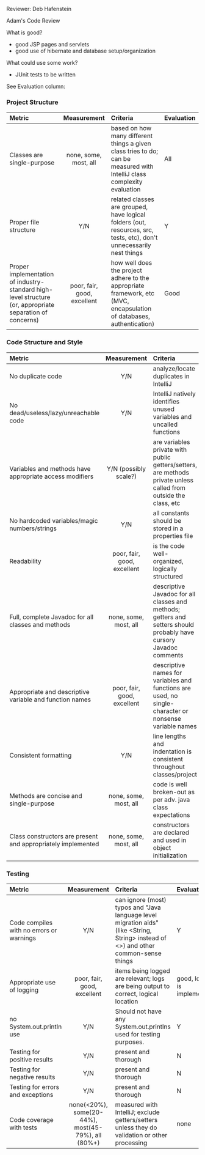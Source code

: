 Reviewer: Deb Hafenstein

Adam's Code Review

What is good?
* good JSP pages and servlets
* good use of hibernate and database setup/organization

What could use some work?
* JUnit tests to be written


See Evaluation column:

### Project Structure
| Metric | Measurement | Criteria | Evaluation |
| :---------- | :----------: | :---------- | :---------- |
| Classes are single-purpose | none, some, most, all | based on how many different things a given class tries to do; can be measured with IntelliJ class complexity evaluation | All |
| Proper file structure | Y/N | related classes are grouped, have logical folders (out, resources, src, tests, etc), don't unnecessarily nest things | Y |
| Proper implementation of industry-standard high-level structure (or, appropriate separation of concerns) | poor, fair, good, excellent | how well does the project adhere to the appropriate framework, etc (MVC, encapsulation of databases, authentication) | Good |

### Code Structure and Style
| Metric | Measurement | Criteria | Evaluation |
| :---------- | :----------: | :---------- | :---------- |
| No duplicate code | Y/N | analyze/locate duplicates in IntelliJ | Y |
| No dead/useless/lazy/unreachable code | Y/N | IntelliJ natively identifies unused variables and uncalled functions | Y |
| Variables and methods have appropriate access modifiers | Y/N (possibly scale?) | are variables private with public getters/setters, are methods private unless called from outside the class, etc | Y |
| No hardcoded variables/magic numbers/strings | Y/N | all constants should be stored in a properties file | Y |
| Readability | poor, fair, good, excellent | is the code well-organized, logically structured | Y |
| Full, complete Javadoc for all classes and methods | none, some, most, all | descriptive Javadoc for all classes and methods; getters and setters should probably have cursory Javadoc comments | Most - still a couple methods without Javadoc in the EmployeeAddActionServlet |
| Appropriate and descriptive variable and function names | poor, fair, good, excellent | descriptive names for variables and functions are used, no single-character or nonsense variable names | good |
| Consistent formatting | Y/N | line lengths and indentation is consistent throughout classes/project | Y |
| Methods are concise and single-purpose | none, some, most, all | code is well broken-out as per adv. java class expectations | all |
| Class constructors are present and appropriately implemented | none, some, most, all | constructors are declared and used in object initialization | Y |

### Testing
| Metric | Measurement | Criteria | Evaluation |
| :---------- | :----------: | :---------- | :---------- |
| Code compiles with no errors or warnings | Y/N | can ignore (most) typos and "Java language level migration aids" (like <String, String> instead of <>) and other common-sense things | Y | 
| Appropriate use of logging | poor, fair, good, excellent | items being logged are relevant; logs are being output to correct, logical location | good, log4j is implemented |
| no System.out.println use | Y/N |Should not have any System.out.printlns used for testing purposes. | Y |
| Testing for positive results | Y/N | present and thorough | N |
| Testing for negative results | Y/N | present and thorough | N |
| Testing for errors and exceptions | Y/N | present and thorough | N |
| Code coverage with tests | none(<20%), some(20-44%), most(45-79%), all (80%+) | measured with IntelliJ; exclude getters/setters unless they do validation or other processing | none |




